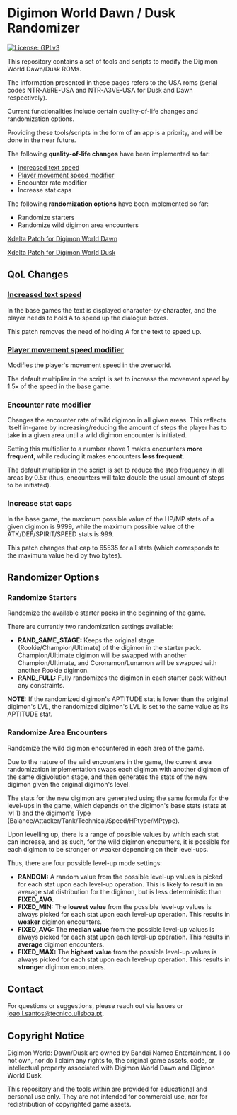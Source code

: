 # Digimon World Dawn / Dusk Randomizer

[![License: GPLv3](https://img.shields.io/badge/license-GPLv3-blue)](LICENSE)

This repository contains a set of tools and scripts to modify the Digimon World Dawn/Dusk ROMs.

The information presented in these pages refers to the USA roms (serial codes NTR-A6RE-USA and NTR-A3VE-USA for Dusk and Dawn respectively).

Current functionalities include certain quality-of-life changes and randomization options.

Providing these tools/scripts in the form of an app is a priority, and will be done in the near future.

The following **quality-of-life changes** have been implemented so far:
- [Increased text speed](https://github.com/joaomlsantos/DWDDRandomizer/wiki/Change-Text-Speed)
- [Player movement speed modifier](https://github.com/joaomlsantos/DWDDRandomizer/wiki/Change-Player-Movement-Speed)
- Encounter rate modifier
- Increase stat caps

The following **randomization options** have been implemented so far:
- Randomize starters
- Randomize wild digimon area encounters

[Xdelta Patch for Digimon World Dawn](https://drive.google.com/file/d/1QgW7oI5HufpQkc9zF518RBIwcoepPeq_/view?usp=drive_link)

[Xdelta Patch for Digimon World Dusk](https://drive.google.com/file/d/15aSxeCnXrHLFtZaAOQFNssfaNL21ZgWG/view?usp=drive_link)



## QoL Changes

### [Increased text speed](https://github.com/joaomlsantos/DWDDRandomizer/wiki/Change-Text-Speed)
In the base games the text is displayed character-by-character, and the player needs to hold A to speed up the dialogue boxes. 

This patch removes the need of holding A for the text to speed up.

### [Player movement speed modifier](https://github.com/joaomlsantos/DWDDRandomizer/wiki/Change-Player-Movement-Speed)
Modifies the player's movement speed in the overworld. 

The default multiplier in the script is set to increase the movement speed by 1.5x of the speed in the base game.

### Encounter rate modifier
Changes the encounter rate of wild digimon in all given areas. This reflects itself in-game by increasing/reducing the amount of steps the player has to take in a given area until a wild digimon encounter is initiated.

Setting this multiplier to a number above 1 makes encounters **more frequent**, while reducing it makes encounters **less frequent**.

The default multiplier in the script is set to reduce the step frequency in all areas by 0.5x (thus, encounters will take double the usual amount of steps to be initiated).


### Increase stat caps

In the base game, the maximum possible value of the HP/MP stats of a given digimon is 9999, while the maximum possible value of the ATK/DEF/SPIRIT/SPEED stats is 999.

This patch changes that cap to 65535 for all stats (which corresponds to the maximum value held by two bytes).


## Randomizer Options

### Randomize Starters

Randomize the available starter packs in the beginning of the game. 

There are currently two randomization settings available:
- **RAND_SAME_STAGE:** Keeps the original stage (Rookie/Champion/Ultimate) of the digimon in the starter pack. Champion/Ultimate digimon will be swapped with another Champion/Ultimate, and Coronamon/Lunamon will be swapped with another Rookie digimon.
- **RAND_FULL:** Fully randomizes the digimon in each starter pack without any constraints.

**NOTE:** If the randomized digimon's APTITUDE stat is lower than the original digimon's LVL, the randomized digimon's LVL is set to the same value as its APTITUDE stat.


### Randomize Area Encounters

Randomize the wild digimon encountered in each area of the game.

Due to the nature of the wild encounters in the game, the current area randomization implementation swaps each digimon with another digimon of the same digivolution stage, and then generates the stats of the new digimon given the original digimon's level.

The stats for the new digimon are generated using the same formula for the level-ups in the game, which depends on the digimon's base stats (stats at lvl 1) and the digimon's Type (Balance/Attacker/Tank/Technical/Speed/HPtype/MPtype). 

Upon levelling up, there is a range of possible values by which each stat can increase, and as such, for the wild digimon encounters, it is possible for each digimon to be stronger or weaker depending on their level-ups.

Thus, there are four possible level-up mode settings:
- **RANDOM:** A random value from the possible level-up values is picked for each stat upon each level-up operation. This is likely to result in an average stat distribution for the digimon, but is less deterministic than **FIXED_AVG**.
- **FIXED_MIN:** The **lowest value** from the possible level-up values is always picked for each stat upon each level-up operation. This results in **weaker** digimon encounters.
- **FIXED_AVG:** The **median value** from the possible level-up values is always picked for each stat upon each level-up operation. This results in **average** digimon encounters.
- **FIXED_MAX:** The **highest value** from the possible level-up values is always picked for each stat upon each level-up operation. This results in **stronger** digimon encounters.



## Contact

For questions or suggestions, please reach out via Issues or [joao.l.santos@tecnico.ulisboa.pt](mailto:joao.l.santos@tecnico.ulisboa.pt).


## Copyright Notice


Digimon World: Dawn/Dusk are owned by Bandai Namco Entertainment. I do not own, nor do I claim any rights to, the original game assets, code, or intellectual property associated with Digimon World Dawn and Digimon World Dusk. 

This repository and the tools within are provided for educational and personal use only. They are not intended for commercial use, nor for redistribution of copyrighted game assets.